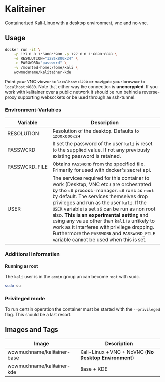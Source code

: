 # Kalitainer

Containerized Kali-Linux with a desktop environment, vnc and no-vnc.

## Usage

````bash
docker run -it \
	-p 127.0.0.1:5900:5900 -p 127.0.0.1:6080:6080 \
	-e RESOLUTION="1280x800x24" \
	-e PASSWORD="password" \
	-v /mounted-home:/home/kali \
	wowmuchname/kalitainer-kde
````

Point your VNC viewer to `localhost:5900` or navigate your browser to `localhost:6080`. Note that either way the connection is **unencrypted**. If you work with kalitainer over a public network it should be run behind a reverse-proxy supporting websockets or be used through an ssh-tunnel.

### Environment-Variables

| Variable      | Description                                                  |
| ------------- | ------------------------------------------------------------ |
| RESOLUTION    | Resolution of the desktop. Defaults to `1280x800x24`         |
| PASSWORD      | If set the password of the user `kali` is reset to the supplied value. If not any previously existing password is retained. |
| PASSWORD_FILE | Obtains `PASSWORD` from the specified file. Primarily for used with docker's secret api. |
| USER          | The services required for this container to work (Desktop, VNC etc.) are orchestrated by the `s6` process-manager. `s6` runs as `root` by default. The services themselves drop privileges and run as the user `kali`. If the `USER` variable is set `s6` can be run as non root also. **This is an experimental setting** and using any value other than `kali` is unlikely to work as it interferes with privilege dropping. Furthermore the `PASSWORD` and `PASSWORD_FILE` variable cannot be used when this is set. |

### Additional information

#### Running as root

The `kali` user is in the `admin` group an can become `root` with sudo.

````bash
sudo su
````

### Privileged mode

To run certain operation the container must be started with the `--privileged` flag. This should be a last resort.

## Images and Tags

| Image                       | Description                                           |
| --------------------------- | ----------------------------------------------------- |
| wowmuchname/kalitainer-base | Kali-Linux + VNC + NoVNC (**No Desktop Environment**) |
| wowmuchname/kalitainer-kde  | Base + KDE                                            |

